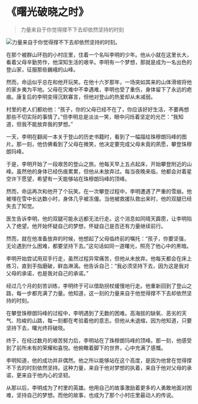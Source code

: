# 《曙光破晓之时》
> 力量来自于你觉得撑不下去却依然坚持的时刻


![力量来自于你觉得撑不下去却依然坚持的时刻。](/images/8eb32c3a58d441b685f7f67ea9836f59.jpg)

在那个被群山环抱的小村庄里，住着一个名叫李明的少年。他从小就在这里长大，看着父母辛勤劳作，他深知生活的艰辛。李明有一个梦想，那就是成为一名出色的登山家，征服那些巍峨的山峰。

然而，命运似乎总在和他开玩笑。在他十六岁那年，一场突如其来的山体滑坡将他的家乡夷为平地。父母在灾难中不幸遇难，李明也受了重伤，身体留下了永远的疤痕。康复后的李明变得沉默寡言，但他对登山的热爱却从未减弱。

村里的老人们都劝他：“孩子，你的父母已经不在了，你应该好好生活，不要再想那些不切实际的事情了。”但李明总是淡淡一笑，眼中闪烁着坚定的光芒：“我知道，但我不能放弃我的梦想。”

一天，李明在翻阅一本关于登山的历史书籍时，看到了一幅描绘珠穆朗玛峰的图片。那一刻，他仿佛看到了父母在微笑，他决定要完成父母未竟的夙愿，攀登珠穆朗玛峰。

于是，李明开始了一段艰苦的登山之旅。他每天早上五点起床，开始攀登附近的山峰。虽然他的身体已经伤痕累累，但他从未放弃过。每当夜晚来临，他都会对着星空许下愿望，希望有一天能够站在珠穆朗玛峰的顶峰。

然而，命运再次和他开了个玩笑。在一次攀登过程中，李明遭遇了严重的雪崩。他被埋在雪中长达数小时，身体几乎被冻僵。当他被救援队救出来时，他的双腿已经失去了知觉。

医生告诉李明，他的双腿可能永远都无法行走。这个消息如同晴天霹雳，让李明陷入了绝望。他开始怀疑自己的梦想，怀疑自己是否还有力量继续前行。

然而，就在他准备放弃的时候，他想起了父母临终前的嘱托：“孩子，你要坚强，无论遇到什么困难，都要坚持下去。”这句话如同一道曙光，照亮了他心中的黑暗。

李明开始尝试用双手行走，虽然过程异常痛苦，但他从未放弃。他每天都会在床上练习，直到手指磨破，鲜血淋漓。他告诉自己：“我必须坚持下去，因为这是我对父母的承诺，也是我对自己的承诺。”

经过几个月的刻苦训练，李明终于可以借助拐杖缓慢地行走。他重新回到了登山之路，每一步都充满了力量。他知道，这一刻的力量来自于他觉得撑不下去却依然坚持的时刻。

在攀登珠穆朗玛峰的过程中，李明遇到了无数的困难。高海拔的缺氧、恶劣的天气、险峻的山路，每一刻都在考验着他的意志。但他从未退缩，因为他知道，只要坚持下去，曙光终将破晓。

终于，在经过数月的艰苦努力后，李明站在了珠穆朗玛峰的顶峰。那一刻，他感受到了前所未有的荣耀和喜悦。他俯瞰着脚下的世界，心中充满了感慨。

李明知道，他的成功并非偶然。他之所以能够站在这个高度，是因为他曾在觉得撑不下去的时刻依然坚持。这种力量，来自于他对梦想的执着，来自于他对父母的承诺，更来自于他内心的坚韧。

从那以后，李明成为了村里的英雄。他用自己的故事激励着更多的人勇敢地面对困难，坚持自己的梦想。而他的故事，也成为了那个小村庄里最动人的传说。